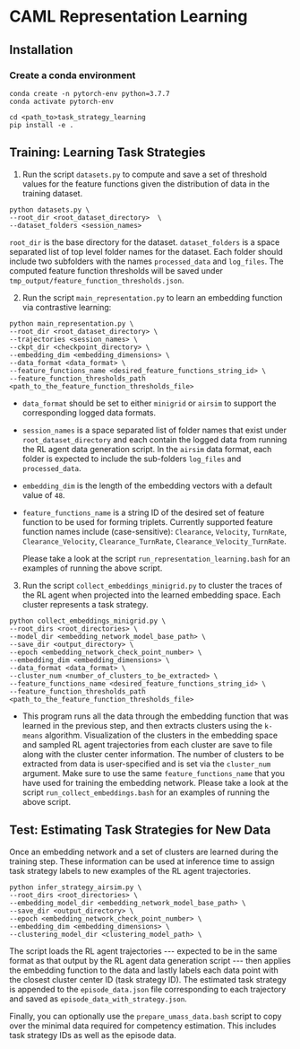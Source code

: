 # CAML Representation Learning


## Installation

### Create a conda environment
```
conda create -n pytorch-env python=3.7.7
conda activate pytorch-env

cd <path_to>task_strategy_learning
pip install -e .
```

## Training: Learning Task Strategies 

1) Run the script `datasets.py` to compute and save a set of threshold values for the feature functions given the distribution of data in the training dataset.
```
python datasets.py \
--root_dir <root_dataset_directory>  \
--dataset_folders <session_names>
```   
`root_dir` is the base directory for the dataset. `dataset_folders` is a space separated list of top level folder names for the dataset. Each folder should include two subfolders with the names `processed_data` and `log_files`. The computed feature function thresholds will be saved under `tmp_output/feature_function_thresholds.json`. 

2) Run the script `main_representation.py` to learn an embedding function via contrastive learning:
```
python main_representation.py \
--root_dir <root_dataset_directory> \
--trajectories <session_names> \
--ckpt_dir <checkpoint_directory> \
--embedding_dim <embedding_dimensions> \
--data_format <data_format> \
--feature_functions_name <desired_feature_functions_string_id> \
--feature_function_thresholds_path <path_to_the_feature_function_thresholds_file>
```
* `data_format` should be set to either `minigrid` or `airsim` to support the corresponding logged data formats.

* `session_names` is a space separated list of folder names that exist under `root_dataset_directory` and each contain the logged data from running the RL agent data generation script. In the `airsim` data format, each folder is expected to include the sub-folders `log_files` and `processed_data`.

* `embedding_dim` is the length of the embedding vectors with a default value of `48`. 

* `feature_functions_name` is a string ID of the desired set of feature function to be used for forming triplets. Currently supported feature function names include (case-sensitive):
                  `Clearance`, `Velocity`, `TurnRate`, `Clearance_Velocity`, `Clearance_TurnRate`, `Clearance_Velocity_TurnRate`. 

    Please take a look at the script `run_representation_learning.bash` for an examples of running the above script.


3) Run the script `collect_embeddings_minigrid.py` to cluster the traces of the RL agent when projected into the learned embedding space. Each cluster represents a task strategy.
```
python collect_embeddings_minigrid.py \
--root_dirs <root_directories> \
--model_dir <embedding_network_model_base_path> \
--save_dir <output_directory> \
--epoch <embedding_network_check_point_number> \
--embedding_dim <embedding_dimensions> \
--data_format <data_format> \
--cluster_num <number_of_clusters_to_be_extracted> \
--feature_functions_name <desired_feature_functions_string_id> \
--feature_function_thresholds_path <path_to_the_feature_function_thresholds_file>
```

  * This program runs all the data through the embedding function that was learned in the previous step, and then extracts clusters using the `k-means` algorithm. Visualization of the clusters in the embedding space and sampled RL agent trajectories from each cluster are save to file along with the cluster center information. The number of clusters to be extracted from data is user-specified and is set via the `cluster_num` argument. Make sure to use the same `feature_functions_name` that you have used for training the embedding network.
Please take a look at the script `run_collect_embeddings.bash` for an examples of running the above script.


## Test: Estimating Task Strategies for New Data
Once an embedding network and a set of clusters are learned during the training step. These information can be used at inference time to assign task strategy labels to new examples of the RL agent trajectories.

```
python infer_strategy_airsim.py \
--root_dirs <root_directories> \
--embedding_model_dir <embedding_network_model_base_path> \
--save_dir <output_directory> \
--epoch <embedding_network_check_point_number> \
--embedding_dim <embedding_dimensions> \
--clustering_model_dir <clustering_model_path> \
```
The script loads the RL agent trajectories --- expected to be in the same format as that output by the RL agent data generation script --- then applies the embedding function to the data and lastly labels each data point with the closest cluster center ID (task strategy ID). The estimated task strategy is appended to the `episode_data.json` file corresponding to each trajectory and saved as `episode_data_with_strategy.json`.


Finally, you can optionally use the `prepare_umass_data.bash` script to copy over the minimal data required for competency estimation. This includes task strategy IDs as well as the episode data.
